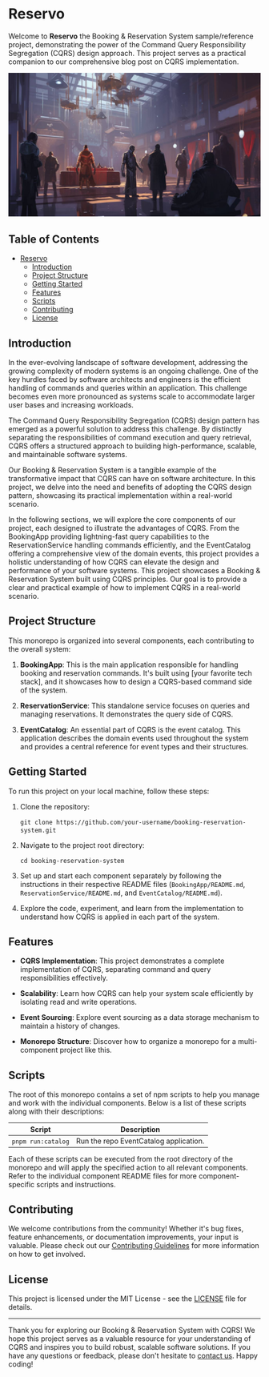 # Reservo

Welcome to **Reservo** the Booking & Reservation System sample/reference project, demonstrating the power of the Command Query Responsibility Segregation (CQRS) design approach. This project serves as a practical companion to our comprehensive blog post on CQRS implementation.

![Booking & Reservation System](./docs/support/reservo.jpg)


## Table of Contents <!-- omit in toc -->

- [Reservo](#reservo)
  - [Introduction](#introduction)
  - [Project Structure](#project-structure)
  - [Getting Started](#getting-started)
  - [Features](#features)
  - [Scripts](#scripts)
  - [Contributing](#contributing)
  - [License](#license)

## Introduction

In the ever-evolving landscape of software development, addressing the growing complexity of modern systems is an ongoing challenge. One of the key hurdles faced by software architects and engineers is the efficient handling of commands and queries within an application. This challenge becomes even more pronounced as systems scale to accommodate larger user bases and increasing workloads.

The Command Query Responsibility Segregation (CQRS) design pattern has emerged as a powerful solution to address this challenge. By distinctly separating the responsibilities of command execution and query retrieval, CQRS offers a structured approach to building high-performance, scalable, and maintainable software systems.

Our Booking & Reservation System is a tangible example of the transformative impact that CQRS can have on software architecture. In this project, we delve into the need and benefits of adopting the CQRS design pattern, showcasing its practical implementation within a real-world scenario.

In the following sections, we will explore the core components of our project, each designed to illustrate the advantages of CQRS. From the BookingApp providing lightning-fast query capabilities to the ReservationService handling commands efficiently, and the EventCatalog offering a comprehensive view of the domain events, this project provides a holistic understanding of how CQRS can elevate the design and performance of your software systems.
This project showcases a Booking & Reservation System built using CQRS principles. Our goal is to provide a clear and practical example of how to implement CQRS in a real-world scenario.

## Project Structure

This monorepo is organized into several components, each contributing to the overall system:

1. **BookingApp**: This is the main application responsible for handling booking and reservation commands. It's built using [your favorite tech stack], and it showcases how to design a CQRS-based command side of the system.

2. **ReservationService**: This standalone service focuses on queries and managing reservations. It demonstrates the query side of CQRS.

3. **EventCatalog**: An essential part of CQRS is the event catalog. This application describes the domain events used throughout the system and provides a central reference for event types and their structures.

## Getting Started

To run this project on your local machine, follow these steps:

1. Clone the repository:

   ```shell
   git clone https://github.com/your-username/booking-reservation-system.git
   ```

2. Navigate to the project root directory:

   ```shell
   cd booking-reservation-system
   ```

3. Set up and start each component separately by following the instructions in their respective README files (`BookingApp/README.md`, `ReservationService/README.md`, and `EventCatalog/README.md`).

4. Explore the code, experiment, and learn from the implementation to understand how CQRS is applied in each part of the system.

## Features

- **CQRS Implementation**: This project demonstrates a complete implementation of CQRS, separating command and query responsibilities effectively.

- **Scalability**: Learn how CQRS can help your system scale efficiently by isolating read and write operations.

- **Event Sourcing**: Explore event sourcing as a data storage mechanism to maintain a history of changes.

- **Monorepo Structure**: Discover how to organize a monorepo for a multi-component project like this.

## Scripts

The root of this monorepo contains a set of npm scripts to help you manage and work with the individual components. Below is a list of these scripts along with their descriptions:

| Script             | Description                            |
| ------------------ | -------------------------------------- |
| `pnpm run:catalog` | Run the repo EventCatalog application. |

Each of these scripts can be executed from the root directory of the monorepo and will apply the specified action to all relevant components. Refer to the individual component README files for more component-specific scripts and instructions.


## Contributing

We welcome contributions from the community! Whether it's bug fixes, feature enhancements, or documentation improvements, your input is valuable. Please check out our [Contributing Guidelines](CONTRIBUTING.md) for more information on how to get involved.

## License

This project is licensed under the MIT License - see the [LICENSE](LICENSE) file for details.

---

Thank you for exploring our Booking & Reservation System with CQRS! We hope this project serves as a valuable resource for your understanding of CQRS and inspires you to build robust, scalable software solutions. If you have any questions or feedback, please don't hesitate to [contact us](mailto:your-email@example.com). Happy coding!